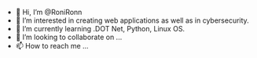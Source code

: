 - 👋 Hi, I’m @RoniRonn
- 👀 I’m interested in creating web applications as well as in cybersecurity.
- 🌱 I’m currently learning .DOT Net, Python, Linux OS.
- 💞️ I’m looking to collaborate on ...
- 📫 How to reach me ...

<!---
RoniRonn/RoniRonn is a ✨ special ✨ repository because its `README.md` (this file) appears on your GitHub profile.
You can click the Preview link to take a look at your changes.
--->
